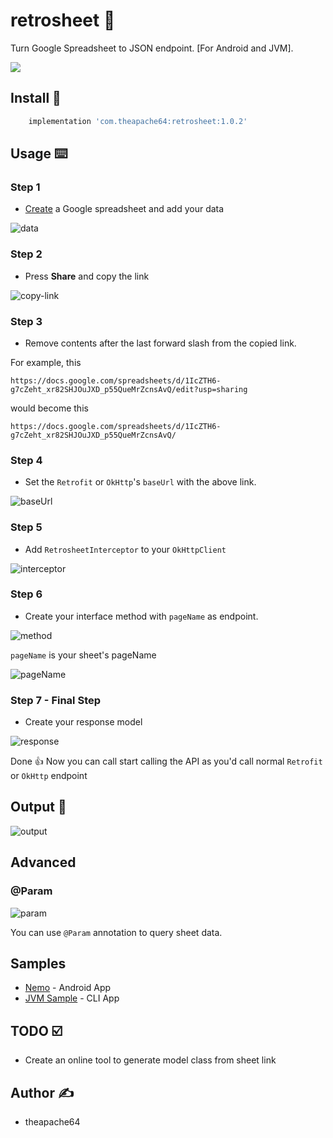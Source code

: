 # retrosheet 📄
Turn Google Spreadsheet to JSON endpoint. [For Android and JVM].

![](https://i.imgur.com/LYqPOcu.png)

## Install 🤝 

```groovy
    implementation 'com.theapache64:retrosheet:1.0.2'
```

## Usage ⌨️ 

### Step 1

- [Create](https://docs.google.com/spreadsheets/u/0/create?usp=sheets_web) a Google spreadsheet and add your data

![data](https://i.imgur.com/3Y114g8.png)

### Step 2

- Press **Share** and copy the link

![copy-link](https://i.imgur.com/MNYD7mg.png)

### Step 3

- Remove contents after the last forward slash from the copied link.

For example, this
```
https://docs.google.com/spreadsheets/d/1IcZTH6-g7cZeht_xr82SHJOuJXD_p55QueMrZcnsAvQ/edit?usp=sharing
```

would become this
```
https://docs.google.com/spreadsheets/d/1IcZTH6-g7cZeht_xr82SHJOuJXD_p55QueMrZcnsAvQ/
```

### Step 4

- Set the `Retrofit` or `OkHttp`'s `baseUrl` with the above link.

![baseUrl](https://i.imgur.com/tFMNEC4.png)


### Step 5

- Add `RetrosheetInterceptor` to your `OkHttpClient`

![interceptor](https://i.imgur.com/5Jrh0Rx.png)


### Step 6

- Create your interface method with `pageName` as endpoint.

![method](https://i.imgur.com/QF8cFVT.png)

`pageName` is your sheet's pageName

![pageName](https://i.imgur.com/qCHDdtI.png)


### Step 7 - Final Step

- Create your response model

![response](https://user-images.githubusercontent.com/9678279/88100193-d7e94a00-cbb9-11ea-9969-9da9f71905aa.png)

Done 👍 Now you can call start calling the API as you'd call normal `Retrofit` or `OkHttp` endpoint
 
## Output 💚

![output](output.gif)

## Advanced

### @Param

![param](https://i.imgur.com/OHyIwHA.png)

You can use `@Param` annotation to query sheet data.

## Samples

- [Nemo](https://github.com/theapache64/nemo) - Android App
- [JVM Sample](https://github.com/theapache64/retrosheet/blob/master/src/main/kotlin/com/theapache64/retrosheet/sample/Main.kt) - CLI App

## TODO ☑️

 - Create an online tool to generate model class from sheet link

## Author ✍️

- theapache64
